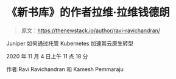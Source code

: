 # 《新书库》的作者拉维·拉维钱德朗

> 原文：<https://thenewstack.io/author/ravi-ravichandran/>

Juniper 如何通过托管 Kubernetes 加速其云原生转型

2020 年 11 月 4 日上午 11 点 18 分

作者:Ravi Ravichandran 和 Kamesh Pemmaraju